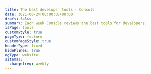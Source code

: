 ```yaml
---
title: The best developer tools - Console
date: 2021-06-24T00:00:00+00:00
draft: false
summary: Each week Console reviews the best tools for developers.
isPage: tools
customStyle: true
pageType: feature
customPageStyle: true
headerType: fixed
hidePlanes: true
ogType: website
sitemap:
  changefreq: weekly
---
```


